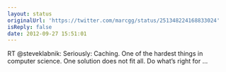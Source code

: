 ```yaml
---
layout: status
originalUrl: 'https://twitter.com/marcgg/status/251348224168833024'
isReply: false
date: 2012-09-27 15:51:01
---
```


RT @steveklabnik: Seriously: Caching. One of the hardest things in computer science. One solution does not fit all. Do what’s right for  ...
